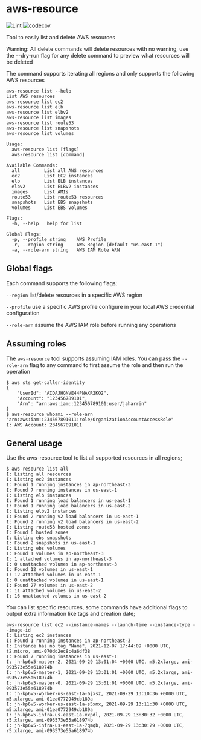 # aws-resource
![Lint](https://github.com/jharrington22/aws-resource/actions/workflows/golangci-lint.yml/badge.svg)
[![codecov](https://codecov.io/gh/jharrington22/aws-resource/branch/main/graph/badge.svg?token=G8UO8GII3A)](https://codecov.io/gh/jharrington22/aws-resource)

Tool to easily list and delete AWS resources

Warning: All delete commands will delete resources with no warning, use the --dry-run flag for any delete command to preview what resources will be deleted

The command supports iterating all regions and only supports the following AWS resources

```
aws-resource list --help
List AWS resources
aws-resource list ec2
aws-resource list elb
aws-resource list elbv2
aws-resource list images
aws-resource list route53
aws-resource list snapshots
aws-resource list volumes

Usage:
  aws-resource list [flags]
  aws-resource list [command]

Available Commands:
  all         List all AWS resources
  ec2         List EC2 instances
  elb         List ELB instances
  elbv2       List ELBv2 instances
  images      List AMIs
  route53     List route53 resources
  snapshots   List EBS snapshots
  volumes     List EBS volumes

Flags:
  -h, --help   help for list

Global Flags:
  -p, --profile string    AWS Profile
  -r, --region string     AWS Region (default "us-east-1")
  -a, --role-arn string   AWS IAM Role ARN
```

## Global flags

Each command supports the following flags;

`--region` list/delete resources in a specific AWS region

`--profile` use a specific AWS profile configure in your local AWS credential configuration

`--role-arn` assume the AWS IAM role before running any operations

## Assuming roles

The `aws-resource` tool supports assuming IAM roles. You can pass the `--role-arn` flag to any command to first assume the role and then run the operation 

```
$ aws sts get-caller-identity
{
    "UserId": "AIDAJHGNVE44PNAXR2KQ2",
    "Account": "123456789101",
    "Arn": "arn:aws:iam::123456789101:user/jaharrin"
}
$ aws-resource whoami --role-arn "arn:aws:iam::234567891011:role/OrganizationAccountAccessRole"
I: AWS Account: 234567891011

```

## General usage

Use the aws-resource tool to list all supported resources in all regions;

```
$ aws-resource list all
I: Listing all resources
I: Listing ec2 instances
I: Found 1 running instances in ap-northeast-3
I: Found 7 running instances in us-east-1
I: Listing elb instances
I: Found 1 running load balancers in us-east-1
I: Found 1 running load balancers in us-east-2
I: Listing elbv2 instances
I: Found 2 running v2 load balancers in us-east-1
I: Found 2 running v2 load balancers in us-east-2
I: Listing route53 hosted zones
I: Found 6 hosted zones
I: Listing ebs snapshots
I: Found 2 snapshots in us-east-1
I: Listing ebs volumes
I: Found 1 volumes in ap-northeast-3
I: 1 attached volumes in ap-northeast-3
I: 0 unattached volumes in ap-northeast-3
I: Found 12 volumes in us-east-1
I: 12 attached volumes in us-east-1
I: 0 unattached volumes in us-east-1
I: Found 27 volumes in us-east-2
I: 11 attached volumes in us-east-2
I: 16 unattached volumes in us-east-2
```

You can list specific resources, some commands have additional flags to output extra information like tags and creation date;

```
aws-resource list ec2 --instance-names --launch-time --instance-type --image-id
I: Listing ec2 instances
I: Found 1 running instances in ap-northeast-3
I: Instance has no tag "Name", 2021-12-07 17:44:09 +0000 UTC, t2.micro, ami-070dd2ec8c4a6df38
I: Found 7 running instances in us-east-1
I: jh-kp6v5-master-2, 2021-09-29 13:01:04 +0000 UTC, m5.2xlarge, ami-093573e55a618974b
I: jh-kp6v5-master-1, 2021-09-29 13:01:01 +0000 UTC, m5.2xlarge, ami-093573e55a618974b
I: jh-kp6v5-master-0, 2021-09-29 13:01:01 +0000 UTC, m5.2xlarge, ami-093573e55a618974b
I: jh-kp6v5-worker-us-east-1a-6jxsz, 2021-09-29 13:10:36 +0000 UTC, m5.xlarge, ami-01ea0772949cb189a
I: jh-kp6v5-worker-us-east-1a-s5xmx, 2021-09-29 13:11:30 +0000 UTC, m5.xlarge, ami-01ea0772949cb189a
I: jh-kp6v5-infra-us-east-1a-xxpdl, 2021-09-29 13:30:32 +0000 UTC, r5.xlarge, ami-093573e55a618974b
I: jh-kp6v5-infra-us-east-1a-7qmqb, 2021-09-29 13:30:29 +0000 UTC, r5.xlarge, ami-093573e55a618974b
```